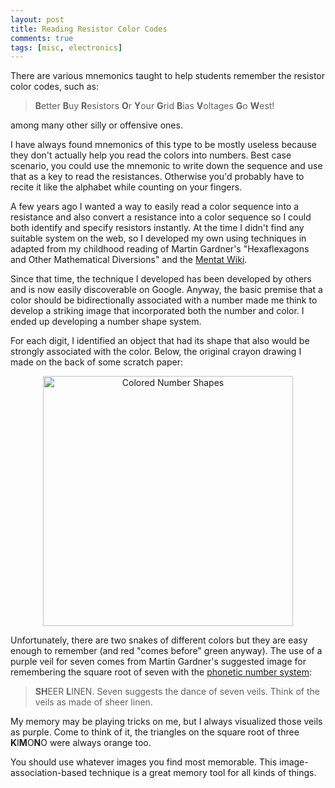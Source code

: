 ```yaml
---
layout: post
title: Reading Resistor Color Codes
comments: true
tags: [misc, electronics]
---
```


There are various mnemonics taught to help students remember the resistor color codes, such as:

> **B**etter **B**uy **R**esistors **O**r **Y**our **G**rid **B**ias **V**oltages **G**o **W**est!

among many other silly or offensive ones.

I have always found mnemonics of this type to be mostly useless because they don't actually help you read the colors into numbers.
Best case scenario, you could use the mnemonic to write down the sequence and use that as a key to read the resistances.
Otherwise you'd probably have to recite it like the alphabet while counting on your fingers.

A few years ago I wanted a way to easily read a color sequence into a resistance and also convert a resistance into a color sequence so I could both identify and specify resistors instantly.
At the time I didn't find any suitable system on the web, so I developed my own using techniques in adapted from my childhood reading of Martin Gardner's "Hexaflexagons and Other Mathematical Diversions" and the [Mentat Wiki](http://www.ludism.org/mentat/HomePage).

Since that time, the technique I developed has been developed by others and is now easily discoverable on Google.
Anyway, the basic premise that a color should be bidirectionally associated with a number made me think to develop a striking image that incorporated both the number and color.
I ended up developing a number shape system.

For each digit, I identified an object that had its shape that also would be strongly associated with the color.
Below, the original crayon drawing I made on the back of some scratch paper:

<div align="center">
	<a rel="resistor-codes" href="images/resistor-codes.png">
		<img src="{{ site.url }}/images/resistor-codes.png" alt="Colored Number Shapes" height="400">
	</a>
</div>

Unfortunately, there are two snakes of different colors but they are easy enough to remember (and red "comes before" green anyway).
The use of a purple veil for seven comes from Martin Gardner's suggested image for remembering the square root of seven with the [phonetic number system](https://en.wikipedia.org/wiki/Mnemonic_major_system):

> **SH**EER **L**INEN. Seven suggests the dance of seven veils. Think of the veils as made of sheer linen.

My memory may be playing tricks on me, but I always visualized those veils as purple.
Come to think of it, the triangles on the square root of three **K**I**M**O**N**O were always orange too.

You should use whatever images you find most memorable.
This image-association-based technique is a great memory tool for all kinds of things.
